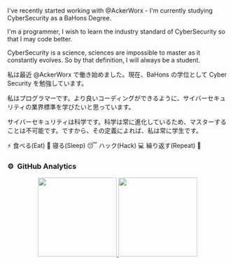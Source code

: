 ### 

<link rel="stylesheet" href="https://cdn.jsdelivr.net/gh/byjokese/code-stats-embedded@latest/dist/codestatsembedded.min.css" />
<script src="https://cdn.jsdelivr.net/gh/byjokese/code-stats-embedded@latest/dist/codestatsembedded.min.js"></script>
<script>
  CodeStatsEmbed("ContainerSelector", "413D3Z");
</script>

I've recently started working with @AckerWorx - I'm currently studying CyberSecurity as a BaHons Degree. 

I'm a programmer, I wish to learn the industry standard of CyberSecurity so that I may code better.

CyberSecurity is a science, sciences are impossible to master as it constantly evolves. So by that definition, I will always be a student.

私は最近 @AckerWorx で働き始めました。現在、BaHons の学位として Cyber​​Security を勉強しています。

私はプログラマーです。より良いコーディングができるように、サイバーセキュリティの業界標準を学びたいと思っています。

サイバーセキュリティは科学です。科学は常に進化しているため、マスターすることは不可能です。ですから、その定義によれば、私は常に学生です。



 ⚡ 食べる(Eat) 🍔 寝る(Sleep) 😴 ハック(Hack) 💻 繰り返す(Repeat) 🔁


### ⚙️ &nbsp;GitHub Analytics

<p align="center">
<a href="https://github.com/413d3z">
  <img height="180em" src="https://github-readme-stats-eight-theta.vercel.app/api?username=413d3z&show_icons=true&theme=algolia&include_all_commits=true&count_private=true"/>
  <img height="180em" src="https://github-readme-stats-eight-theta.vercel.app/api/top-langs/?username=413d3z&layout=compact&langs_count=8&theme=algolia"/>
</a>
</p>
</samp><br>

